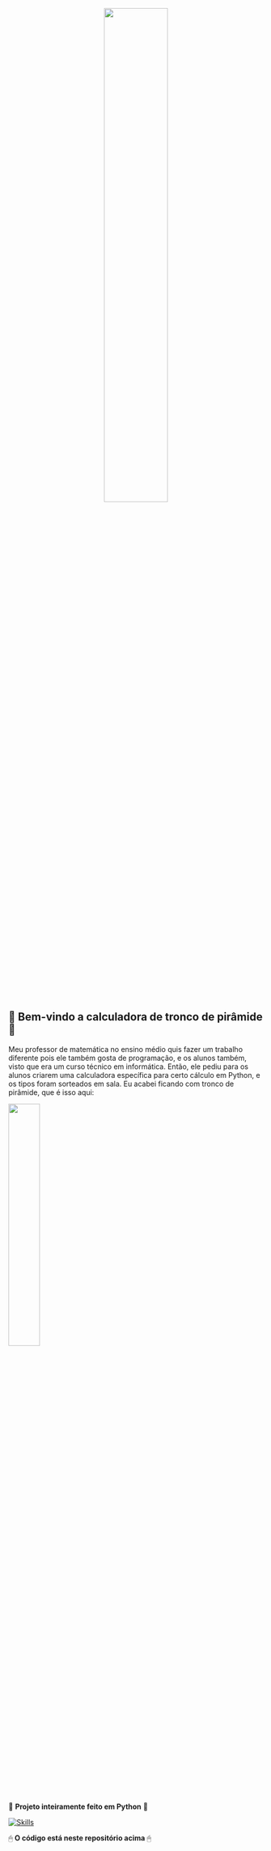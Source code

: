 <p align="center">
  <img src="https://media1.giphy.com/media/9PalpZKlDt5iNfnFXT/giphy.gif?cid=6c09b9526wo5x7dvbp6h8w6gqzoj0ql98mb099uox0ia5xnm&ep=v1_gifs_search&rid=giphy.gif&ct=g" width="50%">
</p>

## 🎉 **Bem-vindo a calculadora de tronco de pirâmide** 🚀

Meu professor de matemática no ensino médio quis fazer um trabalho diferente pois ele também gosta de programação, e os alunos também, visto que era um curso técnico em informática. Então, ele pediu para os alunos criarem uma calculadora específica para certo cálculo em Python, e os tipos foram sorteados em sala. Eu acabei ficando com tronco de pirâmide, que é isso aqui:

<img src="https://s2.static.brasilescola.uol.com.br/be/2023/06/formacao-tronco-piramide.png" width="35%">

🐍 **Projeto inteiramente feito em Python** 🐍

[![Skills](https://skillicons.dev/icons?i=python&theme=light)](https://skillicons.dev)

🖱 **O código está neste repositório acima** 🖱

